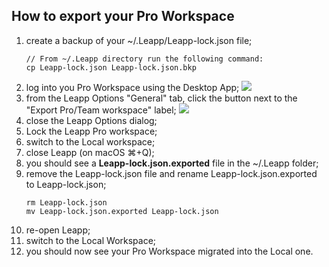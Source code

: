 ## How to export your Pro Workspace

1. create a backup of your ~/.Leapp/Leapp-lock.json file;
   ```shell
   // From ~/.Leapp directory run the following command:
   cp Leapp-lock.json Leapp-lock.json.bkp
   ```
2. log into you Pro Workspace using the Desktop App;
   ![](../../images/tutorials/export-pro-workspace/export-pro-workspace-2.png?style=center-img)
3. from the Leapp Options "General" tab, click the button next to the "Export Pro/Team workspace" label;
   ![](../../images/tutorials/export-pro-workspace/export-pro-workspace.png?style=center-img)
4. close the Leapp Options dialog;
5. Lock the Leapp Pro workspace;
6. switch to the Local workspace;
7. close Leapp (on macOS ⌘+Q);
8. you should see a **Leapp-lock.json.exported** file in the ~/.Leapp folder;
9. remove the Leapp-lock.json file and rename Leapp-lock.json.exported to Leapp-lock.json;
   ```shell
   rm Leapp-lock.json
   mv Leapp-lock.json.exported Leapp-lock.json
   ```
10. re-open Leapp;
11. switch to the Local Workspace; 
12. you should now see your Pro Workspace migrated into the Local one.
